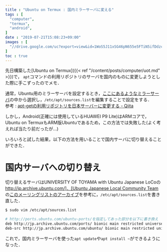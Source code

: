 ```yaml
---
title : "Ubuntu on Termux : 国内ミラーサーバに変える"
tags : [
  "computer",
  "termux",
  "android",
]
date : "2019-07-21T15:08:23+09:00"
images : [
  "//drive.google.com/uc?export=view&id=1WoS5J11xSG46pN655e5FTiN5ifDdzcm7",
]
toc : true
---
```


先日構築した[Ubuntu on Termux]({{< ref "/content/posts/computer/uot.md" >}})で，
``apt``コマンドの利用リポジトリのサーバを国内のものに変更しようとした際に手こずったのでメモ．
<!--more-->

通常，Ubuntu用のミラーサーバを設定するとき，[ここにあるようなミラーサーバ](https://launchpad.net/ubuntu/+archivemirrors)の中から選択し，``/etc/apt/sources.list``を編集することで設定をする．  
参考 : [apt-getの利用リポジトリを日本サーバーに変更する - Qiita](https://qiita.com/fkshom/items/53de3a9b9278cd524099)

しかし，Android(正確には使用しているHUAWEI P9 Lite)はARMコアで，Ubuntu on TermuxもARM版Ubuntuであるため，この方法では失敗した(よく考えれば当たり前だったが...)

いろいろと試した結果，以下の方法を用いることで国内サーバに切り替えることができた．

# 国内サーバへの切り替え

切り替えるサーバはUNIVERSITY OF TOYAMA with Ubuntu Japanese LoCoの[http://jp.archive.ubuntu.com/]．[Ubuntu Japanese Local Community Team](https://lists.ubuntu.com/mailman/listinfo/ubuntu-jp)の[このメーリングリストのアーカイブ](https://lists.ubuntu.com/archives/ubuntu-jp/2009-August/002059.html)を参考に，``/etc/apt/sources.list``を書き直した．

```sh
$ sudo vim /etc/apt/sources.list

# http://ports.ubuntu.com/ubuntu-ports/を指定してあった部分を以下に書き換え
deb http://jp.archive.ubuntu.com/ports/ bionic main restricted universe multiverse
deb-src http://jp.archive.ubuntu.com/ubuntu/ bionic main restricted universe multiverse
```

これで，国内ミラーサーバを使った``apt update``や``apt install ~``ができるようになった．

